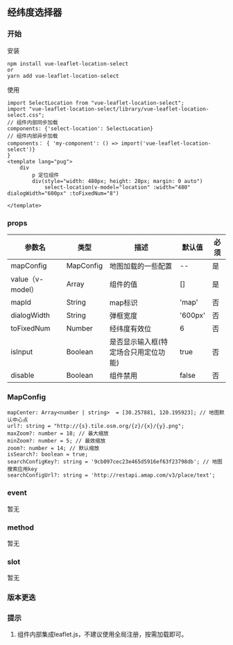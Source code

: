 ## 经纬度选择器
### 开始
安装
```
npm install vue-leaflet-location-select
or
yarn add vue-leaflet-location-select
```
使用
```
import SelectLocation from "vue-leaflet-location-select";
import "vue-leaflet-location-select/library/vue-leaflet-location-select.css";
// 组件内部同步加载
components: {'select-location': SelectLocation}
// 组件内部异步加载
components： { 'my-component': () => import('vue-leaflet-location-select')}
}
<template lang="pug">
    div
        p 定位组件
        div(style="width: 480px; height: 28px; margin: 0 auto")
            select-location(v-model="location" :width="480" dialogWidth="600px" :toFixedNum="8")
    
</template>
```
### props

| 参数名 | 类型 | 描述 | 默认值 |  必须   |
| --- | --- | --- | --- |  --- | 
| mapConfig | MapConfig | 地图加载的一些配置 | -- |  是 |
| value（v-model） | Array  | 组件的值  | [] |  是  |
| mapId | String | map标识 | 'map' | 否 |
| dialogWidth | String  | 弹框宽度 | '600px' | 否 |
| toFixedNum |Number  | 经纬度有效位 | 6  | 否 |
| isInput |Boolean  | 是否显示输入框(特定场合只用定位功能) | true  | 否 |
| disable |Boolean  | 组件禁用 | false  | 否 |
### MapConfig
```
mapCenter: Array<number | string>  = [30.257881, 120.195923]; // 地图默认中心点
url?: string = "http://{s}.tile.osm.org/{z}/{x}/{y}.png";
maxZoom?: number = 18; // 最大缩放
minZoom?: number = 5; // 最效缩放
zoom?: number = 14; // 默认缩放
isSearch?: boolean = true;
searchConfigKey?: string = '9cb097cec23e465d5916ef63f23798db'; // 地图搜索应用key
searchConfigUrl?: string = 'http://restapi.amap.com/v3/place/text';
```
### event
暂无
### method
暂无
### slot
暂无
### 版本更迭
### 提示
1. 组件内部集成leaflet.js，不建议使用全局注册，按需加载即可。
